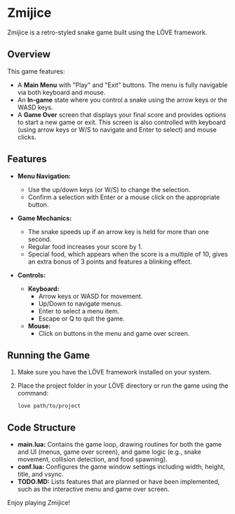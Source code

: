 # Zmijice

Zmijice is a retro-styled snake game built using the LÖVE framework.

## Overview

This game features:

- A **Main Menu** with "Play" and "Exit" buttons. The menu is fully navigable via both keyboard and mouse.
- An **In-game** state where you control a snake using the arrow keys or the WASD keys.
- A **Game Over** screen that displays your final score and provides options to start a new game or exit. This screen is also controlled with keyboard (using arrow keys or W/S to navigate and Enter to select) and mouse clicks.

## Features

- **Menu Navigation:**

  - Use the up/down keys (or W/S) to change the selection.
  - Confirm a selection with Enter or a mouse click on the appropriate button.

- **Game Mechanics:**

  - The snake speeds up if an arrow key is held for more than one second.
  - Regular food increases your score by 1.
  - Special food, which appears when the score is a multiple of 10, gives an extra bonus of 3 points and features a blinking effect.

- **Controls:**
  - **Keyboard:**
    - Arrow keys or WASD for movement.
    - Up/Down to navigate menus.
    - Enter to select a menu item.
    - Escape or Q to quit the game.
  - **Mouse:**
    - Click on buttons in the menu and game over screen.

## Running the Game

1. Make sure you have the LÖVE framework installed on your system.
2. Place the project folder in your LÖVE directory or run the game using the command:

   ```
   love path/to/project
   ```

## Code Structure

- **main.lua:** Contains the game loop, drawing routines for both the game and UI (menus, game over screen), and game logic (e.g., snake movement, collision detection, and food spawning).
- **conf.lua:** Configures the game window settings including width, height, title, and vsync.
- **TODO.MD:** Lists features that are planned or have been implemented, such as the interactive menu and game over screen.

Enjoy playing Zmijice!
